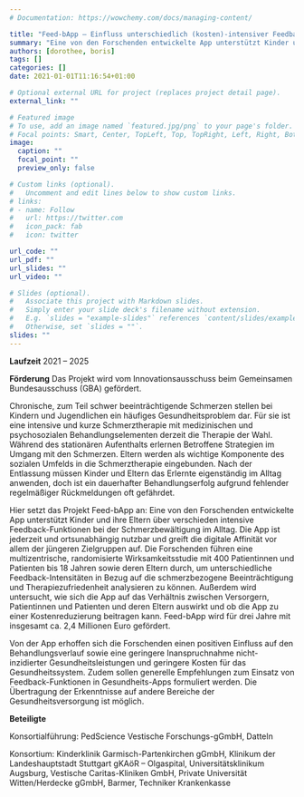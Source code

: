 ```yaml
---
# Documentation: https://wowchemy.com/docs/managing-content/

title: "Feed-bApp – Einfluss unterschiedlich (kosten)-intensiver Feedback-Funktionen einer pädiatrischen Schmerz-App auf die Versorgungsqualität"
summary: "Eine von den Forschenden entwickelte App unterstützt Kinder und ihre Eltern über verschieden intensive Feedback-Funktionen bei der Schmerzbewältigung im Alltag."
authors: [dorothee, boris]
tags: []
categories: []
date: 2021-01-01T11:16:54+01:00

# Optional external URL for project (replaces project detail page).
external_link: ""

# Featured image
# To use, add an image named `featured.jpg/png` to your page's folder.
# Focal points: Smart, Center, TopLeft, Top, TopRight, Left, Right, BottomLeft, Bottom, BottomRight.
image:
  caption: ""
  focal_point: ""
  preview_only: false

# Custom links (optional).
#   Uncomment and edit lines below to show custom links.
# links:
# - name: Follow
#   url: https://twitter.com
#   icon_pack: fab
#   icon: twitter

url_code: ""
url_pdf: ""
url_slides: ""
url_video: ""

# Slides (optional).
#   Associate this project with Markdown slides.
#   Simply enter your slide deck's filename without extension.
#   E.g. `slides = "example-slides"` references `content/slides/example-slides.md`.
#   Otherwise, set `slides = ""`.
slides: ""
---
```


**Laufzeit** 2021 – 2025

**Förderung** Das Projekt wird vom Innovationsausschuss beim Gemeinsamen Bundesausschuss (GBA) gefördert.

Chronische, zum Teil schwer beeinträchtigende Schmerzen stellen bei Kindern und Jugendlichen ein häufiges Gesundheitsproblem dar. Für sie ist eine intensive und kurze Schmerztherapie mit medizinischen und psychosozialen Behandlungselementen derzeit die Therapie der Wahl. Während des stationären Aufenthalts erlernen Betroffene Strategien im Umgang mit den Schmerzen. Eltern werden als wichtige Komponente des sozialen Umfelds in die Schmerztherapie eingebunden. Nach der Entlassung müssen Kinder und Eltern das Erlernte eigenständig im Alltag anwenden, doch ist ein dauerhafter Behandlungserfolg aufgrund fehlender regelmäßiger Rückmeldungen oft gefährdet.

Hier setzt das Projekt Feed-bApp an: Eine von den Forschenden entwickelte App unterstützt Kinder und ihre Eltern über verschieden intensive Feedback-Funktionen bei der Schmerzbewältigung im Alltag. Die App ist jederzeit und ortsunabhängig nutzbar und greift die digitale Affinität vor allem der jüngeren Zielgruppen auf. Die Forschenden führen eine multizentrische, randomisierte Wirksamkeitsstudie mit 400 Patientinnen und Patienten bis 18 Jahren sowie deren Eltern durch, um unterschiedliche Feedback-Intensitäten in Bezug auf die schmerzbezogene Beeinträchtigung und Therapiezufriedenheit analysieren zu können. Außerdem wird untersucht, wie sich die App auf das Verhältnis zwischen Versorgern, Patientinnen und Patienten und deren Eltern auswirkt und ob die App zu einer Kostenreduzierung beitragen kann. Feed-bApp wird für drei Jahre mit insgesamt ca. 2,4 Millionen Euro gefördert.

Von der App erhoffen sich die Forschenden einen positiven Einfluss auf den Behandlungsverlauf sowie eine geringere Inanspruchnahme nicht-inzidierter Gesundheitsleistungen und geringere Kosten für das Gesundheitssystem. Zudem sollen generelle Empfehlungen zum Einsatz von Feedback-Funktionen in Gesundheits-Apps formuliert werden. Die Übertragung der Erkenntnisse auf andere Bereiche der Gesundheitsversorgung ist möglich.

**Beteiligte**

Konsortialführung: PedScience Vestische Forschungs-gGmbH, Datteln

Konsortium:
Kinderklinik Garmisch-Partenkirchen gGmbH,
Klinikum der Landeshauptstadt Stuttgart gKAöR – Olgaspital,
Universitätsklinikum Augsburg,
Vestische Caritas-Kliniken GmbH,
Private Universität Witten/Herdecke gGmbH,
Barmer,
Techniker Krankenkasse
